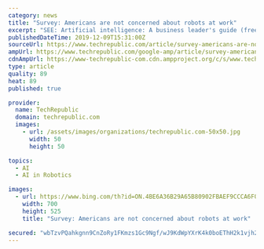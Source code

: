 ```yaml
---
category: news
title: "Survey: Americans are not concerned about robots at work"
excerpt: "SEE: Artificial intelligence: A business leader's guide (free PDF) While that may be the case, demographics play a key role in Americans' perception of robots in the workplace, said Tara Chklovski, founder and CEO of Technovation, a global technology education nonprofit aimed at empowering girls in low-income communities. Technovation ..."
publishedDateTime: 2019-12-09T15:31:00Z
sourceUrl: https://www.techrepublic.com/article/survey-americans-are-not-concerned-about-robots-at-work/
ampUrl: https://www.techrepublic.com/google-amp/article/survey-americans-are-not-concerned-about-robots-at-work/
cdnAmpUrl: https://www-techrepublic-com.cdn.ampproject.org/c/s/www.techrepublic.com/google-amp/article/survey-americans-are-not-concerned-about-robots-at-work/
type: article
quality: 89
heat: 89
published: true

provider:
  name: TechRepublic
  domain: techrepublic.com
  images:
    - url: /assets/images/organizations/techrepublic.com-50x50.jpg
      width: 50
      height: 50

topics:
  - AI
  - AI in Robotics

images:
  - url: https://www.bing.com/th?id=ON.4BE6A36B29A65B80902FBAEF9CCCA6F0
    width: 700
    height: 525
    title: "Survey: Americans are not concerned about robots at work"

secured: "wbTzvPQahkgnn9CnZoRy1FKmzs1Gc9Ngf/wJ9KdWpYXrK4k0boEThH2k1vjh2JDANDtWOaRVeqStpTa6SEU1xyH4qNI24tzc4TYxf89sxzlOrSUMJ5Y/tzmlPhPwWvve9bT9Lnkcr6Cgsvy2DkDEGiJOkiDLWLFY64lazqyM58S9ZvUlCyikfK0YA3QsUDEbv6VF7vRpZrbYEpj0E2zagxZ9bO86kfnCeIh+mqpkO546tWgi3qaSSz13EjDXrXuITfGhP4DAaRdPSK9LIa+b9g==;raiyBWYPUv+t7VCbsmLSRA=="
---
```


